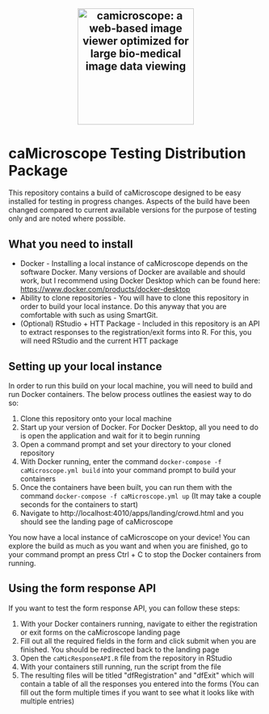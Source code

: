 <h2 align="center">
  <a href="http://localhost:4010/apps/landing/crowd.html"><img src="https://avatars2.githubusercontent.com/u/12075069?s=400&v=4" style="background-color:rgba(0,0,0,0);" height=230 alt="camicroscope: a web-based image viewer optimized for large bio-medical image data viewing"></a>
</h2>

# caMicroscope Testing Distribution Package

This repository contains a build of caMicroscope designed to be easy installed for testing in progress changes. Aspects of the build have been changed compared to current available versions for the purpose of testing only and are noted where possible.

## What you need to install
- Docker - Installing a local instance of caMicroscope depends on the software Docker. Many versions of Docker are available and should work, but I recommend using Docker Desktop which can be found here: https://www.docker.com/products/docker-desktop
- Ability to clone repositories - You will have to clone this repository in order to build your local instance. Do this anyway that you are comfortable with such as using SmartGit.
- (Optional) RStudio + HTT Package - Included in this repository is an API to extract responses to the registration/exit forms into R. For this, you will need RStudio and the current HTT package

## Setting up your local instance
In order to run this build on your local machine, you will need to build and run Docker containers. The below process outlines the easiest way to do so:
1. Clone this repository onto your local machine
2. Start up your version of Docker. For Docker Desktop, all you need to do is open the application and wait for it to begin running
3. Open a command prompt and set your directory to your cloned repository
4. With Docker running, enter the command `docker-compose -f caMicroscope.yml build` into your command prompt to build your containers
5. Once the containers have been built, you can run them with the command `docker-compose -f caMicroscope.yml up` (It may take a couple seconds for the containers to start)
6. Navigate to http://localhost:4010/apps/landing/crowd.html and you should see the landing page of caMicroscope

You now have a local instance of caMicroscope on your device! You can explore the build as much as you want and when you are finished, go to your command prompt an press Ctrl + C to stop the Docker containers from running.

## Using the form response API
If you want to test the form response API, you can follow these steps:
1. With your Docker containers running, navigate to either the registration or exit forms on the caMicroscope landing page
2. Fill out all the required fields in the form and click submit when you are finished. You should be redirected back to the landing page
3. Open the `caMicResponseAPI.R` file from the repository in RStudio
4. With your containers still running, run the script from the file
5. The resulting files will be titled "dfRegistration" and "dfExit" which will contain a table of all the responses you entered into the forms (You can fill out the form multiple times if you want to see what it looks like with multiple entries)
